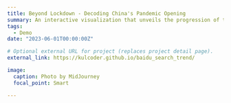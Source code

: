 ```yaml
---
title: Beyond Lockdown - Decoding China's Pandemic Opening
summary: An interactive visualization that unveils the progression of the pandemic using search engine data, following the cessation of official data releases.
tags:
  - Demo
date: "2023-06-01T00:00:00Z"

# Optional external URL for project (replaces project detail page).
external_link: https://kulcoder.github.io/baidu_search_trend/

image:
  caption: Photo by MidJourney
  focal_point: Smart

---
```

